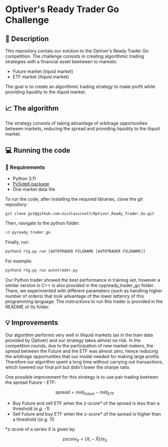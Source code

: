# Optiver's Ready Trader Go Challenge

## :open_book: Description 

This repository contais our solution to the Optiver's Ready Trader Go competition. The challenge consists in creating algorithmic trading strategies with a financial asset beetween to markets: 

* Future market (liquid market)
* ETF market (iliquid market)

The goal is to create an algorithmic trading strategy to make profit while providing liquidity to the iliquid market.

## :chart_with_upwards_trend: The algorithm

The strategy consists of taking advantage of arbitrage opportunities between markets, reducing the spread and providing liquidity to the iliquid market. 

## :computer: Running the code

### :scroll: Requirements 

* Python 3.11
* [PySide6 package](https://pypi.org/project/PySide6/)
* One market data file 

To run the code, after installing the required libraries, clone the git repository:

``` bash
git clone git@github.com:nicolassinott/Optiver_Ready_Trader_Go.git
```

Then, navigate to the python folder:

``` bash
cd pyready_trader_go
```

Finally, run:

```bash
python3 rtg.py run [AUTOTRADER FILENAME [AUTOTRADER FILENAME]]
```

For example:

```bash
python3 rtg.py run autotrader.py
```

Our Python trader showed the best performance in training set, however a similar version in C++ is also provided in the cppready_trader_go folder. There, we experimented with different parameters (such as handling higher number of orders) that took advantage of the lower lattency of this programming language. The instructions to run this trader is provided in the README of its folder.

## :bulb: Improvements

Our algorithm performs very well in illiquid markets (as in the train data provided by Optiver) 
and our strategy takes almost no risk. In the competition rounds, due to the participation of new market makers, the spread between the Future and the ETF was almost zero, hence reducing the arbitrage opportunities that our model needed for making large profits. Therefore our algorithm spent a long time without carrying out transactions, which lowered our final pnl but didn't lower the sharpe ratio.

One possible improvement for this strategy is to use pair trading beetwen the spread Future - ETF:

$$
    spread = mid_{Future} - mid_{ETF}
$$

* Buy Future and sell ETF when the z-score* of the spread is less than a threshold ($\textit{e.g.}$ -1)
* Sell Future and buy ETF when the z-score* of the spread is higher than a threshold (($\textit{e.g.}$ 1))

*z-score of a series ${X}$ is given by:

$$
    zscore_{X} = (X_i - \bar{X})/\sigma_{X}
$$
